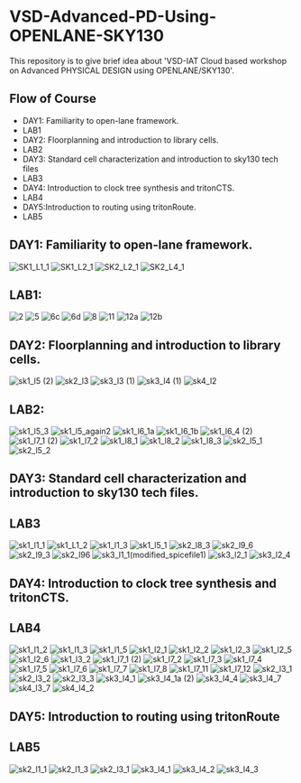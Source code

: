 # VSD-Advanced-PD-Using-OPENLANE-SKY130
This repository is to give brief idea about 'VSD-IAT Cloud based workshop on Advanced PHYSICAL DESIGN using OPENLANE/SKY130'. 
## Flow of Course
* DAY1: Familiarity to open-lane framework.
* LAB1
* DAY2: Floorplanning and introduction to library cells.
* LAB2
* DAY3:  Standard cell characterization and introduction to sky130 tech files
* LAB3
* DAY4: Introduction to clock tree synthesis and tritonCTS.
* LAB4 
* DAY5:Introduction to routing using tritonRoute.
* LAB5

## DAY1:  Familiarity to open-lane framework.
![SK1_L1_1](https://user-images.githubusercontent.com/80053265/114035565-d7562800-989c-11eb-84d8-9d412edec9c9.PNG)
![SK1_L2_1](https://user-images.githubusercontent.com/80053265/114035635-e8069e00-989c-11eb-960f-ca9336360247.PNG)
![SK2_L2_1](https://user-images.githubusercontent.com/80053265/114035644-eb9a2500-989c-11eb-980d-5bff1f34a0ad.PNG)
![SK2_L4_1](https://user-images.githubusercontent.com/80053265/114035661-ef2dac00-989c-11eb-80b2-d057858593d2.PNG)


## LAB1:


![2](https://user-images.githubusercontent.com/80053265/114036660-e4274b80-989d-11eb-82c7-11efe6672c80.PNG)
![5](https://user-images.githubusercontent.com/80053265/114036875-10db6300-989e-11eb-9cf8-e93cb60d86d3.PNG)
![6c](https://user-images.githubusercontent.com/80053265/114036928-1a64cb00-989e-11eb-98f0-8a1d32ea705f.PNG)
![6d](https://user-images.githubusercontent.com/80053265/114036983-26508d00-989e-11eb-8659-18ade4ad118d.PNG)
![8](https://user-images.githubusercontent.com/80053265/114037003-2d779b00-989e-11eb-8017-a47487b49955.PNG)
![11](https://user-images.githubusercontent.com/80053265/114037079-41bb9800-989e-11eb-8af9-7c5bf8e00f63.PNG)
![12a](https://user-images.githubusercontent.com/80053265/114037146-5730c200-989e-11eb-82ec-b7761e652d33.PNG)
![12b](https://user-images.githubusercontent.com/80053265/114037161-59931c00-989e-11eb-9ca0-0c8d2c9c667a.PNG)


## DAY2: Floorplanning and introduction to library cells.
![sk1_l5 (2)](https://user-images.githubusercontent.com/80053265/114037944-0ec5d400-989f-11eb-90d8-9d8c3bde1111.png)
![sk2_l3](https://user-images.githubusercontent.com/80053265/114038065-2d2bcf80-989f-11eb-98d2-e8658994de7f.png)
![sk3_l3 (1)](https://user-images.githubusercontent.com/80053265/114038296-5fd5c800-989f-11eb-9b39-616ef24cc0bc.png)
![sk3_l4 (1)](https://user-images.githubusercontent.com/80053265/114038311-62d0b880-989f-11eb-9fd1-f6804ee9f7da.png)
![sk4_l2](https://user-images.githubusercontent.com/80053265/114038401-7a0fa600-989f-11eb-8d33-3c89642d18f6.png)


## LAB2:


![sk1_l5_3](https://user-images.githubusercontent.com/80053265/114039078-1043cc00-98a0-11eb-8d96-8524e85dd2b9.PNG)
![sk1_l5_again2](https://user-images.githubusercontent.com/80053265/114039146-1e91e800-98a0-11eb-8567-a364419ab66b.PNG)
![sk1_l6_1a](https://user-images.githubusercontent.com/80053265/114039210-2f425e00-98a0-11eb-8ea8-d76e7ec6a5f3.PNG)
![sk1_l6_1b](https://user-images.githubusercontent.com/80053265/114039247-379a9900-98a0-11eb-96fb-179bf4b77865.PNG)
![sk1_l6_4 (2)](https://user-images.githubusercontent.com/80053265/114039433-5a2cb200-98a0-11eb-9963-7955a7c4004b.PNG)
![sk1_l7_1 (2)](https://user-images.githubusercontent.com/80053265/114039513-6f094580-98a0-11eb-9bb8-1a547d250462.PNG)
![sk1_l7_2](https://user-images.githubusercontent.com/80053265/114039644-8d6f4100-98a0-11eb-8ccb-6e9ff20b6cc4.PNG)
![sk1_l8_1](https://user-images.githubusercontent.com/80053265/114039696-952ee580-98a0-11eb-867d-9a3684222ea3.PNG)
![sk1_l8_2](https://user-images.githubusercontent.com/80053265/114039723-9bbd5d00-98a0-11eb-8cee-6db7940414f6.PNG)
![sk1_l8_3](https://user-images.githubusercontent.com/80053265/114039740-9d872080-98a0-11eb-8330-d533fb400141.PNG)
![sk2_l5_1](https://user-images.githubusercontent.com/80053265/114039747-9f50e400-98a0-11eb-8c61-61d44915826b.PNG)
![sk2_l5_2](https://user-images.githubusercontent.com/80053265/114039753-a24bd480-98a0-11eb-93c9-4064f0aab380.PNG)

 
## DAY3: Standard cell characterization and introduction to sky130 tech files.
## LAB3


![sk1_l1_1](https://user-images.githubusercontent.com/80053265/114301071-aebe7000-9ae0-11eb-9e34-1321c94af5c3.PNG)
![sk1_L1_2](https://user-images.githubusercontent.com/80053265/114301131-fe04a080-9ae0-11eb-883b-abaa18fedf1f.PNG)
![sk1_l1_3](https://user-images.githubusercontent.com/80053265/114301142-052bae80-9ae1-11eb-8e4f-6d6c4e79015f.PNG)
![sk1_l5_1](https://user-images.githubusercontent.com/80053265/114301146-09f06280-9ae1-11eb-813f-bdeaacfdf09d.PNG)
![sk2_l8_3](https://user-images.githubusercontent.com/80053265/114301188-5fc50a80-9ae1-11eb-9449-da840303e50c.PNG)
![sk2_l9_6](https://user-images.githubusercontent.com/80053265/114301203-75d2cb00-9ae1-11eb-93f6-5323c041cd9a.PNG)
![sk2_l9_3](https://user-images.githubusercontent.com/80053265/114301218-8420e700-9ae1-11eb-86b7-044db5a403a6.PNG)
![sk2_l96](https://user-images.githubusercontent.com/80053265/114301237-9ef35b80-9ae1-11eb-89cb-c89903a84708.PNG)
![sk3_l1_1(modified_spicefile1)](https://user-images.githubusercontent.com/80053265/114301241-a7e42d00-9ae1-11eb-8910-9e75afbb82ad.PNG)
![sk3_l2_1](https://user-images.githubusercontent.com/80053265/114301249-b29ec200-9ae1-11eb-971b-efae0bbf0f54.PNG)
![sk3_l2_4](https://user-images.githubusercontent.com/80053265/114301257-bc282a00-9ae1-11eb-80cd-1b0705b0384a.PNG)



## DAY4: Introduction to clock tree synthesis and tritonCTS.
## LAB4


![sk1_l1_2](https://user-images.githubusercontent.com/80053265/114301575-08279e80-9ae3-11eb-993d-0b7c79c22e5e.PNG)
![sk1_l1_3](https://user-images.githubusercontent.com/80053265/114301576-0cec5280-9ae3-11eb-83dc-2062aac1b3f0.PNG)
![sk1_l1_5](https://user-images.githubusercontent.com/80053265/114301588-1b3a6e80-9ae3-11eb-896c-f8662472657e.PNG)
![sk1_l2_1](https://user-images.githubusercontent.com/80053265/114301598-2f7e6b80-9ae3-11eb-81ad-6bbb860ebcb0.PNG)
![sk1_l2_2](https://user-images.githubusercontent.com/80053265/114301603-386f3d00-9ae3-11eb-9daa-8e90df41a19e.PNG)
![sk1_l2_3](https://user-images.githubusercontent.com/80053265/114301624-4e7cfd80-9ae3-11eb-854b-5db83fc8de35.PNG)
![sk1_l2_5](https://user-images.githubusercontent.com/80053265/114301630-5b015600-9ae3-11eb-8b40-598e92f32ba8.PNG)
![sk1_l2_6](https://user-images.githubusercontent.com/80053265/114301640-66ed1800-9ae3-11eb-93d1-bd4806fefb31.PNG)
![sk1_l3_2](https://user-images.githubusercontent.com/80053265/114301699-99971080-9ae3-11eb-814f-184da31f8caf.PNG)
![sk1_l7_1 (2)](https://user-images.githubusercontent.com/80053265/114301709-a582d280-9ae3-11eb-8a58-08ea7dd65d8d.PNG)
![sk1_l7_2](https://user-images.githubusercontent.com/80053265/114301727-af0c3a80-9ae3-11eb-8e05-4e576046ab37.PNG)
![sk1_l7_3](https://user-images.githubusercontent.com/80053265/114301747-bdf2ed00-9ae3-11eb-8544-9bb42608b9af.PNG)
![sk1_l7_4](https://user-images.githubusercontent.com/80053265/114301766-cc410900-9ae3-11eb-886e-876f5c97ca92.PNG)
![sk1_l7_5](https://user-images.githubusercontent.com/80053265/114301781-d5ca7100-9ae3-11eb-93fc-0d32f8fd1623.PNG)
![sk1_l7_6](https://user-images.githubusercontent.com/80053265/114301796-e11d9c80-9ae3-11eb-9f93-937b584cf1e8.PNG)
![sk1_l7_7](https://user-images.githubusercontent.com/80053265/114301806-eaa70480-9ae3-11eb-8769-21126220440d.PNG)
![sk1_l7_8](https://user-images.githubusercontent.com/80053265/114301871-3659ae00-9ae4-11eb-88fa-5c6738dbf4e7.PNG)
![sk1_l7_11](https://user-images.githubusercontent.com/80053265/114301887-44a7ca00-9ae4-11eb-96bf-fba28f83a24f.PNG)
![sk1_l7_12](https://user-images.githubusercontent.com/80053265/114301898-54bfa980-9ae4-11eb-9e91-8d454914ee89.PNG)
![sk2_l3_1](https://user-images.githubusercontent.com/80053265/114301908-5e491180-9ae4-11eb-9a83-0edf5f0db5c0.PNG)
![sk2_l3_2](https://user-images.githubusercontent.com/80053265/114301912-61dc9880-9ae4-11eb-9ed6-fd7f793283c0.PNG)
![sk2_l3_3](https://user-images.githubusercontent.com/80053265/114301925-702ab480-9ae4-11eb-93fa-03b45b0c968d.PNG)
![sk3_l4_1](https://user-images.githubusercontent.com/80053265/114301962-90f30a00-9ae4-11eb-9729-7cc74f25985d.PNG)
![sk3_l4_1a (2)](https://user-images.githubusercontent.com/80053265/114302009-c566c600-9ae4-11eb-872a-5b8f642daf08.PNG)
![sk3_l4_4](https://user-images.githubusercontent.com/80053265/114302046-f0511a00-9ae4-11eb-8c32-d39607f63b87.PNG)
![sk3_l4_7](https://user-images.githubusercontent.com/80053265/114302112-44f49500-9ae5-11eb-9967-2fc56b1967c8.PNG)
![sk4_l3_7](https://user-images.githubusercontent.com/80053265/114302201-9c930080-9ae5-11eb-8d58-abd20b8ac072.PNG)
![sk4_l4_2](https://user-images.githubusercontent.com/80053265/114302225-bcc2bf80-9ae5-11eb-8072-688c5c19b9b8.PNG)



## DAY5: Introduction to routing using tritonRoute
## LAB5


![sk2_l1_1](https://user-images.githubusercontent.com/80053265/114302328-39559e00-9ae6-11eb-92f3-d0aed1bf1f3c.PNG)
![sk2_l1_3](https://user-images.githubusercontent.com/80053265/114302359-5b4f2080-9ae6-11eb-881d-4d8b7bd1bfc8.PNG)
![sk2_l3_1](https://user-images.githubusercontent.com/80053265/114302408-85084780-9ae6-11eb-91ec-244d1ce555d0.PNG)
![sk3_l4_1](https://user-images.githubusercontent.com/80053265/114302419-8df91900-9ae6-11eb-80ea-aa4889e48382.PNG)
![sk3_l4_2](https://user-images.githubusercontent.com/80053265/114302436-a1a47f80-9ae6-11eb-8bea-e2518c92aef7.PNG)
![sk3_l4_3](https://user-images.githubusercontent.com/80053265/114302441-a701ca00-9ae6-11eb-8e0a-3b5bfabe0e7b.PNG)
